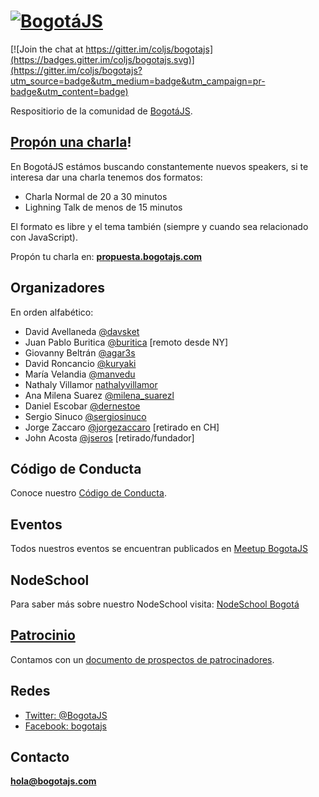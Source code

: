 # [![BogotáJS](https://raw.githubusercontent.com/coljs/bogotajs/master/assets/img/logo/LogoBogJS@300x300.png)](http://bogotajs.com)

[![Join the chat at https://gitter.im/coljs/bogotajs](https://badges.gitter.im/coljs/bogotajs.svg)](https://gitter.im/coljs/bogotajs?utm_source=badge&utm_medium=badge&utm_campaign=pr-badge&utm_content=badge)

Respositiorio de la comunidad de [BogotáJS](http://bogotajs.com).

## [Propón una charla](propuesta.bogotajs.com)!

En BogotáJS estámos buscando constantemente nuevos speakers, si te interesa dar una charla tenemos
dos formatos:

- Charla Normal de 20 a 30 minutos
- Lighning Talk de menos de 15 minutos

El formato es libre y el tema también (siempre y cuando sea relacionado con JavaScript).

Propón tu charla en: **[propuesta.bogotajs.com](propuesta.bogotajs.com)**

## Organizadores

En orden alfabético:

- David Avellaneda [@davsket](http://twitter.com/davsket)
- Juan Pablo Buritica [@buritica](http://twitter.com/buritica) [remoto desde NY]
- Giovanny Beltrán [@agar3s](http://twitter.com/agar3s)
- David Roncancio [@kuryaki](http://twitter.com/kuryaki)
- María Velandia [@manvedu](https://twitter.com/manvedu)
- Nathaly Villamor [nathalyvillamor](https://twitter.com/nathalyvillamor)
- Ana Milena Suarez [@milena_suarezl](https://twitter.com/milena_suarezl)
- Daniel Escobar [@dernestoe](https://twitter.com/dernestoe)
- Sergio Sinuco [@sergiosinuco](https://twitter.com/sergiosinuco)
- Jorge Zaccaro [@jorgezaccaro](http://twitter.com/jorgezaccaro) [retirado en CH]
- John Acosta [@jseros](http://twitter.com/jseros) [retirado/fundador]

## Código de Conducta

Conoce nuestro [Código de Conducta](CODIGO-DE-CONDUCTA.md).

## Eventos

Todos nuestros eventos se encuentran publicados en [Meetup BogotaJS](http://bogotajs.com)

## NodeSchool

Para saber más sobre nuestro NodeSchool visita: [NodeSchool Bogotá](https://github.com/nodeschool/bogota)

## [Patrocinio](PATROCINIO.md)

Contamos con un [documento de prospectos de patrocinadores](PATROCINIO.md).

## Redes

- [Twitter: @BogotaJS](https://twitter.com/BogotaJS)
- [Facebook: bogotajs](https://www.facebook.com/groups/bogotajs/)

## Contacto

**[hola@bogotajs.com](mailto:hola@bogotajs.com)**
